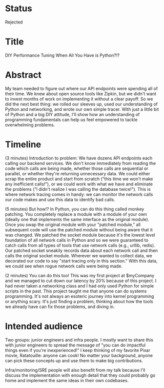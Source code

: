 # Status
Rejected

# Title
DIY Performance Tuning When All You Have is Python?!?

# Abstract
My team needed to figure out where our API endpoints were spending all of their time. We knew about open source tools like Zipkin, but we didn't want to invest months of work on implementing it without a clear payoff. So we did the next best thing: we rolled our sleeves up, used our understanding of Python and networking, and wrote our own simple tracer. With just a little bit of Python and a big DIY attitude, I'll show how an understanding of programming fundamentals can help us feel empowered to tackle overwhelming problems.

# Timeline
(3 minutes) Introduction to problem:
We have dozens API endpoints each calling our backend services. We don't know immediately from reading the code which calls are being made, whether those calls are sequential or parallel, or whether they're returning unnecessary data. We could either scrap the entire product and start from scratch ("this time we won't make any inefficient calls!"), or we could work with what we have and eliminate the problems ("I didn't realize I was calling the database twice!"). This is where network tracing comes in handy: we can monitor the network calls our code makes and use this data to identify bad calls.

(5 minutes) But how!?
In Python, you can do this thing called monkey patching. You completely replace a module with a module of your own (ideally one that implements the same interface as the original module). Once you swap the original module with your "patched module," all subsequent code will use the patched module without being aware that it was changed. We patched the socket module because it's the lowest level foundation of all network calls in Python and so we were guaranteed to catch calls from all types of tools that use network calls (e.g., urllib, redis). Our patched socket sneakily records data about each network call and then calls the original socket module. Wherever we wanted to collect data, we decorated our code to say "start tracing only in this section." With this data, we could see when rogue network calls were being made.

(2 minutes) You can do this too!
This was my first project at $myCompany and we managed to cut down our latency by 20% because of this project. I had never taken a networking class and I had only used Python for simple scripts in the past. This project taught me that anyone can do systems programming. It's not always an esoteric journey into kernel programming or anything scary. It's just finding a problem, thinking about how the tools we already have can fix those problems, and diving in.

# Intended audience
Two groups: junior engineers and infra people. I mostly want to share this with junior engineers to spread the message of "you can do impactful things even if you're inexperienced!" I keep thinking of my favorite Pixar movie, Ratatouille: anyone can cook! No matter your background, anyone can pick these concepts up and use them to make big contributions.

Infra/monitoring/SRE people will also benefit from my talk because I'll discuss the implementation with enough detail that they could probably go home and implement the same ideas in their own codebases.

